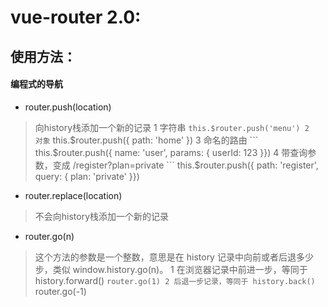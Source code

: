 # vue-router 2.0:
## 使用方法：
#### 编程式的导航
*  router.push(location)
> 向history栈添加一个新的记录
    1  字符串
    ``` this.$router.push('menu')
    2  对象
    ``` this.$router.push({ path: 'home' })
    3  命名的路由
    ``` this.$router.push({ name: 'user', params: { userId: 123 }})
    4  带查询参数，变成 /register?plan=private
    ``` this.$router.push({ path: 'register', query: { plan: 'private' }})

*  router.replace(location)
> 不会向history栈添加一个新的记录

* router.go(n)
> 这个方法的参数是一个整数，意思是在 history 记录中向前或者后退多少步，类似 window.history.go(n)。
    1 在浏览器记录中前进一步，等同于 history.forward()
    ```router.go(1)
    2 后退一步记录，等同于 history.back()
    ```router.go(-1)
